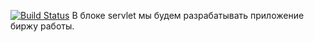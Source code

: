 [![Build Status](https://travis-ci.org/xyligan2222/job4j_dreamjob.svg?branch=master)](https://travis-ci.org/xyligan2222/job4j_dreamjob)
В блоке servlet мы будем разрабатывать приложение биржу работы.